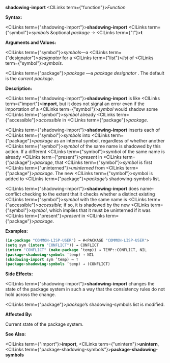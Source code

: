 **shadowing-import** <ClLinks  term={"function"}><i>Function</i></ClLinks> 



**Syntax:** 



<ClLinks  term={"shadowing-import"}><b>shadowing-import</b></ClLinks> <ClLinks  term={"symbol"}><i>symbols</i></ClLinks> &amp;optional *package →* <ClLinks  term={"t"}><b>t</b></ClLinks> 



**Arguments and Values:** 



<ClLinks  term={"symbol"}><i>symbols</i></ClLinks>—a <ClLinks  term={"designator"}><i>designator</i></ClLinks> for a <ClLinks  term={"list"}><i>list</i></ClLinks> of <ClLinks  term={"symbol"}><i>symbols</i></ClLinks>. 



<ClLinks  term={"package"}><i>package</i></ClLinks> —a *package designator* . The default is the *current package*. 



**Description:** 



<ClLinks  term={"shadowing-import"}><b>shadowing-import</b></ClLinks> is like <ClLinks  term={"import"}><b>import</b></ClLinks>, but it does not signal an error even if the importation of a <ClLinks  term={"symbol"}><i>symbol</i></ClLinks> would shadow some <ClLinks  term={"symbol"}><i>symbol</i></ClLinks> already <ClLinks  term={"accessible"}><i>accessible</i></ClLinks> in <ClLinks  term={"package"}><i>package</i></ClLinks>. 



<ClLinks  term={"shadowing-import"}><b>shadowing-import</b></ClLinks> inserts each of <ClLinks  term={"symbol"}><i>symbols</i></ClLinks> into <ClLinks  term={"package"}><i>package</i></ClLinks> as an internal symbol, regardless of whether another <ClLinks  term={"symbol"}><i>symbol</i></ClLinks> of the same name is shadowed by this action. If a different <ClLinks  term={"symbol"}><i>symbol</i></ClLinks> of the same name is already <ClLinks  term={"present"}><i>present</i></ClLinks> in <ClLinks  term={"package"}><i>package</i></ClLinks>, that <ClLinks  term={"symbol"}><i>symbol</i></ClLinks> is first <ClLinks  term={"uninterned"}><i>uninterned</i></ClLinks> from <ClLinks  term={"package"}><i>package</i></ClLinks>. The new <ClLinks  term={"symbol"}><i>symbol</i></ClLinks> is added to <ClLinks  term={"package"}><i>package</i></ClLinks>’s shadowing-symbols list. 







 



 



<ClLinks  term={"shadowing-import"}><b>shadowing-import</b></ClLinks> does name-conflict checking to the extent that it checks whether a distinct existing <ClLinks  term={"symbol"}><i>symbol</i></ClLinks> with the same name is <ClLinks  term={"accessible"}><i>accessible</i></ClLinks>; if so, it is shadowed by the new <ClLinks  term={"symbol"}><i>symbol</i></ClLinks>, which implies that it must be uninterned if it was <ClLinks  term={"present"}><i>present</i></ClLinks> in <ClLinks  term={"package"}><i>package</i></ClLinks>. 



**Examples:**
```lisp
(in-package "COMMON-LISP-USER") → #<PACKAGE "COMMON-LISP-USER"> 
(setq sym (intern "CONFLICT")) → CONFLICT 
(intern "CONFLICT" (make-package ’temp)) → TEMP::CONFLICT, NIL 
(package-shadowing-symbols ’temp) → NIL 
(shadowing-import sym ’temp) → T 
(package-shadowing-symbols ’temp) → (CONFLICT) 
```
**Side Effects:** 



<ClLinks  term={"shadowing-import"}><b>shadowing-import</b></ClLinks> changes the state of the package system in such a way that the consistency rules do not hold across the change. 



<ClLinks  term={"package"}><i>package</i></ClLinks>’s shadowing-symbols list is modified. 



**Affected By:** 



Current state of the package system. 



**See Also:** 



<ClLinks  term={"import"}><b>import</b></ClLinks>, <ClLinks  term={"unintern"}><b>unintern</b></ClLinks>, <ClLinks  term={"package-shadowing-symbols"}><b>package-shadowing-symbols</b></ClLinks> 



